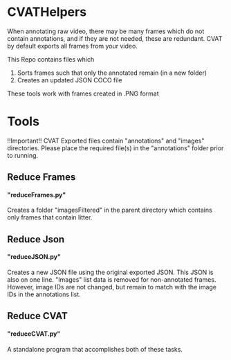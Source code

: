 # CVATHelpers
When annotating raw video, there may be many frames which do not contain annotations, and if they are not needed, these are redundant. CVAT by default exports all frames from your video.

This Repo contains files which 
1) Sorts frames such that only the annotated remain (in a new folder)
2) Creates an updated JSON COCO file

These tools work with frames created in .PNG format
# Tools
!!Important!! CVAT Exported files contain "annotations" and "images" directories. Please
place the required file(s) in the "annotations" folder prior to running.

## Reduce Frames
#### "reduceFrames.py"
Creates a folder "imagesFiltered" in the parent directory which contains only frames that contain litter.

## Reduce Json
#### "reduceJSON.py"
Creates a new JSON file using the original exported JSON. This JSON is also on one line. "Images" list data is removed for non-annotated frames. However, image IDs are not changed, but remain to match with the image IDs in the annotations list.

## Reduce CVAT
#### "reduceCVAT.py"
A standalone program that accomplishes both of these tasks.


